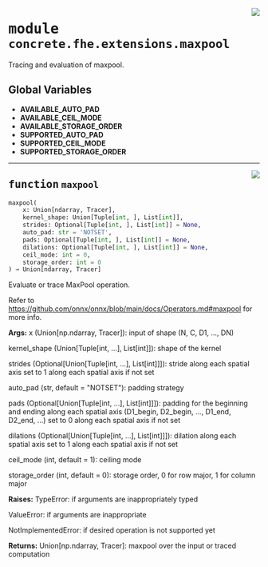 <!-- markdownlint-disable -->

<a href="../../tempdirectoryforapidocs/.venvtrash/lib/python3.10/site-packages/concrete/fhe/extensions/maxpool.py#L0"><img align="right" style="float:right;" src="https://img.shields.io/badge/-source-cccccc?style=flat-square"></a>

# <kbd>module</kbd> `concrete.fhe.extensions.maxpool`
Tracing and evaluation of maxpool. 

**Global Variables**
---------------
- **AVAILABLE_AUTO_PAD**
- **AVAILABLE_CEIL_MODE**
- **AVAILABLE_STORAGE_ORDER**
- **SUPPORTED_AUTO_PAD**
- **SUPPORTED_CEIL_MODE**
- **SUPPORTED_STORAGE_ORDER**

---

<a href="../../tempdirectoryforapidocs/.venvtrash/lib/python3.10/site-packages/concrete/fhe/extensions/maxpool.py#L61"><img align="right" style="float:right;" src="https://img.shields.io/badge/-source-cccccc?style=flat-square"></a>

## <kbd>function</kbd> `maxpool`

```python
maxpool(
    x: Union[ndarray, Tracer],
    kernel_shape: Union[Tuple[int, ], List[int]],
    strides: Optional[Tuple[int, ], List[int]] = None,
    auto_pad: str = 'NOTSET',
    pads: Optional[Tuple[int, ], List[int]] = None,
    dilations: Optional[Tuple[int, ], List[int]] = None,
    ceil_mode: int = 0,
    storage_order: int = 0
) → Union[ndarray, Tracer]
```

Evaluate or trace MaxPool operation. 

Refer to https://github.com/onnx/onnx/blob/main/docs/Operators.md#maxpool for more info. 



**Args:**
  x (Union[np.ndarray, Tracer]):  input of shape (N, C, D1, ..., DN) 

 kernel_shape (Union[Tuple[int, ...], List[int]]):  shape of the kernel 

 strides (Optional[Union[Tuple[int, ...], List[int]]]):  stride along each spatial axis  set to 1 along each spatial axis if not set 

 auto_pad (str, default = "NOTSET"):  padding strategy 

 pads (Optional[Union[Tuple[int, ...], List[int]]]):  padding for the beginning and ending along each spatial axis  (D1_begin, D2_begin, ..., D1_end, D2_end, ...)  set to 0 along each spatial axis if not set 

 dilations (Optional[Union[Tuple[int, ...], List[int]]]):  dilation along each spatial axis  set to 1 along each spatial axis if not set 

 ceil_mode (int, default = 1):  ceiling mode 

 storage_order (int, default = 0):  storage order, 0 for row major, 1 for column major 



**Raises:**
  TypeError:  if arguments are inappropriately typed 

 ValueError:  if arguments are inappropriate 

 NotImplementedError:  if desired operation is not supported yet 



**Returns:**
  Union[np.ndarray, Tracer]:  maxpool over the input or traced computation 


